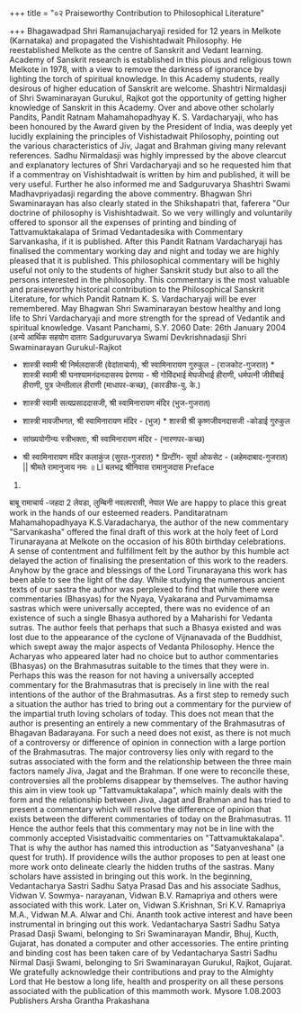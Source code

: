+++
title = "०२ Praiseworthy Contribution to Philosophical Literature"

+++
Bhagawadpad Shri Ramanujacharyaji resided for 12 years in Melkote (Karnataka) and propagated the Vishishtadwait Philosophy. He reestablished Melkote as the centre of Sanskrit and Vedant learning. Academy of Sanskrit research is established in this pious and religious town Melkote in 1978, with a view to remove the darkness of ignorance by lighting the torch of spiritual knowledge. 
In this Academy students, really desirous of higher education of Sanskrit are welcome. Shashtri Nirmaldasji of Shri Swaminarayan Gurukul, Rajkot got the opportunity of getting higher knowledge of Sanskrit in this Academy. Over and above other scholarly Pandits, Pandit Ratnam Mahamahopadhyay K. S. Vardacharyaji, who has been honoured by the Award given by the President of India, was deeply yet lucidly explaining the principles of Vishistadwait Philosophy, pointing out the various characteristics of Jiv, Jagat and Brahman giving many relevant references. 
Sadhu Nirmaldasji was highly impressed by the above clearcut and explanatory lectures of Shri Vardacharyaji and so he requested him that if a commentray on Vishishtadwait is written by him and published, it will be very useful. Further he also informed me and Sadguruvarya Shashtri Swami Madhavpriyadasji regarding the above commentry. 
Bhagwan Shri Swaminarayan has also clearly stated in the Shikshapatri that, faferera "Our doctrine of philosophy is Vishishtadwait. So we very willingly and voluntarily offered to sponsor all the expenses of printing and binding of Tattvamuktakalapa of Srimad Vedantadesika with Commentary Sarvankasha, if it is published. 
After this Pandit Ratnam Vardacharyaji has finalised the commentary working day and night and today we are highly pleased that it is published. This philosophical commentary will be highly useful not only to the students of higher Sanskrit study but also to all the persons interested in the philosophy. 
This commentary is the most valuable and praiseworthy historical contribution to the Philosophical Sanskrit Literature, for which Pandit Ratnam K. S. Vardacharyaji will be ever remembered. May Bhagwan Shri Swaminarayan bestow healthy and long life to Shri Vardacharyaji and more strength for the spread of Vedantik and spiritual knowledge. 
Vasant Panchami, S.Y. 2060 
Date: 26th January 2004 
(अन्ये आर्थिक सहयोग दातारः 
Sadguruvarya Swami Devkrishnadasji Shri Swaminarayan Gurukul-Rajkot 
* शास्त्री स्वामी श्री निर्मलदासजी (वेदांताचार्य), श्री स्वामिनारायण गुरुकुल - (राजकोट-गुजरात) * शास्त्री स्वामी श्री घनश्यामनंदनदासस्य प्रेरणया - श्री गोविंदभाई मेघजीभाई हीराणी, 
धर्मपत्नी जीवीबाई हीराणी, पुत्र जेन्तीलाल हीराणी (माधापर-कच्छ), (कारडीफ-यु. के.) 
* शास्त्री स्वामी सत्यप्रसाददासजी, श्री स्वामिनारायण मंदिर 
(भुज-गुजरात) 
* शास्त्री मावजीभगत, श्री स्वामिनारायण मंदिर - (भुज) * शास्त्री श्री कृष्णजीवनदासजी -कोडाई गुरुकुल 
* सांख्ययोगीन्यः स्त्रीभक्ताः, श्री स्वामिनारायण मंदिर - (नारणपर-कच्छ) 

* श्री स्वामिनारायण मंदिर कलाकुंज (सुरत-गुजरात) * प्रिन्टींग- सूर्या ओफसेट - (अहेमदाबाद-गुजरात) 
|| श्रीमते रामानुजाय नमः ॥ 
LI 
बलभद्र श्रीनिवास रामानुजदास 
Preface 
1) 
बाबू रामाचार्य 
-जहदा 2 लेवडा, लुम्बिनी नवलपरासी, नेपाल 
We are happy to place this great work in the hands of our esteemed readers. Panditaratnam Mahamahopadhyaya K.S.Varadacharya, the author of the new commentary "Sarvankasha" offered the final draft of this work at the holy feet of Lord Tirunarayana at Melkote on the occasion of his 80th birthday celebrations. A sense of contentment and fulfillment felt by the author by this humble act delayed the action of finalising the presentation of this work to the readers. Anyhow by the grace and blessings of the Lord Tirunarayana this work has been able to see the light of the day. 
While studying the numerous ancient texts of our sastra the author was perplexed to find that while there were commentaries (Bhasyas) for the Nyaya, Vyakarana and Purvamimamsa sastras which were universally accepted, there was no evidence of an existence of such a single Bhasya authored by a Maharishi for Vedanta sutras. The author feels that perhaps that such a Bhasya existed and was lost due to the appearance of the cyclone of Vijnanavada of the Buddhist, which swept away the major aspects of Vedanta Philosophy. Hence the Acharyas who appeared later had no choice but to author commentaries (Bhasyas) on the Brahmasutras suitable to the times that they were in. Perhaps this was the reason for not having a universally accepted commentary for the Brahmasutras that is precisely in line with the real intentions of the author of the Brahmasutras. 
As a first step to remedy such a situation the author has tried to bring out a commentary for the purview of the impartial truth loving scholars of today. This does not mean that the author is presenting an entirely a new commentary of the Brahmasutras of Bhagavan Badarayana. For such a need does not exist, as there is not much of a controversy or difference of opinion in connection with a large portion of the Brahmasutras. The major controversy lies only with regard to the sutras associated with the form and the relationship between the three main factors namely Jiva, Jagat and the Brahman. If one were to reconcile these, controversies all the problems disappear by themselves. 
The author having this aim in view took up "Tattvamuktakalapa", which mainly deals with the form and the relationship between Jiva, Jagat and Brahman and has tried to present a commentary which will resolve the difference of opinion that exists between the different commentaries of today on the Brahmasutras. 
11 
Hence the author feels that this commentary may not be in line with the commonly accepted Visistadvaitic commentaries on "Tattvamuktakalapa". That is why the author has named this introduction as "Satyanveshana" (a quest for truth). If providence wills the author proposes to pen at least one more work onto delineate clearly the hidden truths of the sastras. 
Many scholars have assisted in bringing out this work. In the beginning, Vedantacharya Sastri Sadhu Satya Prasad Das and his associate Sadhus, Vidwan V. Sowmya- narayanan, Vidwan B.V. Ramapriya and others were associated with this work. Later on, Vidwan S.Krishnan, Sri K.V. Ramapriya M.A., Vidwan M.A. Alwar and Chi. Ananth took active interest and have been instrumental in bringing out this work. 
Vedantacharya Sastri Sadhu Satya Prasad Dasji Swami, belonging to Sri Swaminarayan Mandir, Bhuj, Kucth, Gujarat, has donated a computer and other accessories. The entire printing and binding cost has been taken care of by Vedantacharya Sastri Sadhu Nirmal Dasji Swami, belonging to Sri Swaminarayan Gurukul, Rajkot, Gujarat. We gratefully acknowledge their contributions and pray to the Almighty Lord that He bestow a long life, health and prosperity on all these persons associated with the publication of this mammoth work. 
Mysore 
1.08.2003 
Publishers 
Arsha Grantha Prakashana 